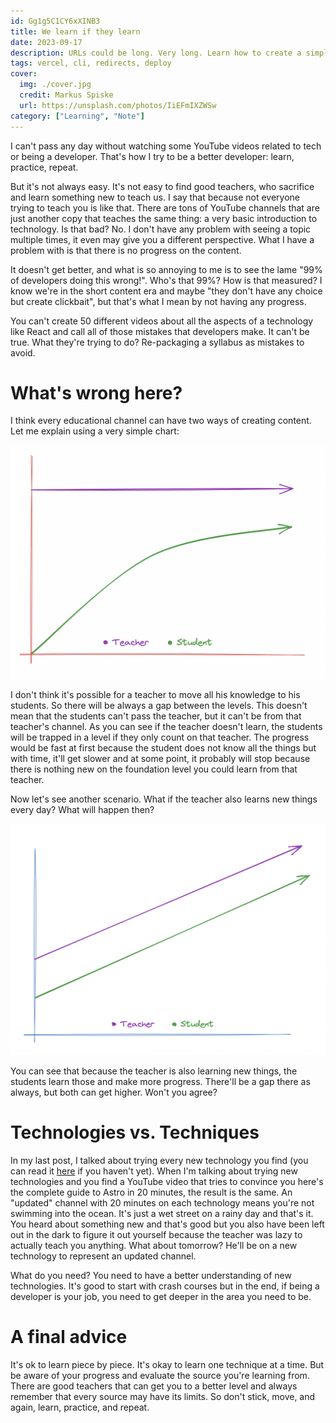 ```yaml
---
id: Gg1g5C1CY6xXINB3
title: We learn if they learn
date: 2023-09-17
description: URLs could be long. Very long. Learn how to create a simple URL Shortener for your website using Vercel redirects feature.
tags: vercel, cli, redirects, deploy
cover:
  img: ./cover.jpg
  credit: Markus Spiske
  url: https://unsplash.com/photos/IiEFmIXZWSw
category: ["Learning", "Note"]
---
```


I can't pass any day without watching some YouTube videos related to tech or being a developer. That's how I try to be a better developer: learn, practice, repeat.

But it's not always easy. It's not easy to find good teachers, who sacrifice and learn something new to teach us. I say that because not everyone trying to teach you is like that. There are tons of YouTube channels that are just another copy that teaches the same thing: a very basic introduction to technology. Is that bad? No. I don't have any problem with seeing a topic multiple times, it even may give you a different perspective. What I have a problem with is that there is no progress on the content.

It doesn't get better, and what is so annoying to me is to see the lame "99% of developers doing this wrong!". Who's that 99%? How is that measured? I know we're in the short content era and maybe "they don't have any choice but create clickbait", but that's what I mean by not having any progress.

You can't create 50 different videos about all the aspects of a technology like React and call all of those mistakes that developers make. It can't be true. What they're trying to do? Re-packaging a syllabus as mistakes to avoid.

# What's wrong here?

I think every educational channel can have two ways of creating content. Let me explain using a very simple chart:

![No learning, no progress](./no-progress.png)

I don't think it's possible for a teacher to move all his knowledge to his students. So there will be always a gap between the levels. This doesn't mean that the students can't pass the teacher, but it can't be from that teacher's channel. As you can see if the teacher doesn't learn, the students will be trapped in a level if they only count on that teacher. The progress would be fast at first because the student does not know all the things but with time, it'll get slower and at some point, it probably will stop because there is nothing new on the foundation level you could learn from that teacher.

Now let's see another scenario. What if the teacher also learns new things every day? What will happen then?

![Learn together](./learn-together.png)

You can see that because the teacher is also learning new things, the students learn those and make more progress. There'll be a gap there as always, but both can get higher. Won't you agree?

# Technologies vs. Techniques

In my last post, I talked about trying every new technology you find (you can read it [here](/blog/try-everything-absolutely-everything) if you haven't yet). When I'm talking about trying new technologies and you find a YouTube video that tries to convince you here's the complete guide to Astro in 20 minutes, the result is the same. An "updated" channel with 20 minutes on each technology means you're not swimming into the ocean. It's just a wet street on a rainy day and that's it. You heard about something new and that's good but you also have been left out in the dark to figure it out yourself because the teacher was lazy to actually teach you anything. What about tomorrow? He'll be on a new technology to represent an updated channel.

What do you need? You need to have a better understanding of new technologies. It's good to start with crash courses but in the end, if being a developer is your job, you need to get deeper in the area you need to be.

# A final advice

It's ok to learn piece by piece. It's okay to learn one technique at a time. But be aware of your progress and evaluate the source you're learning from. There are good teachers that can get you to a better level and always remember that every source may have its limits. So don't stick, move, and again, learn, practice, and repeat.
